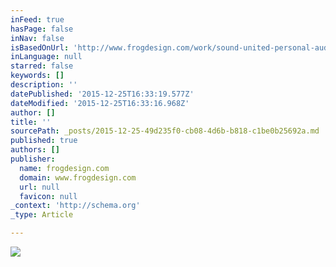 ```yaml
---
inFeed: true
hasPage: false
inNav: false
isBasedOnUrl: 'http://www.frogdesign.com/work/sound-united-personal-audio.html'
inLanguage: null
starred: false
keywords: []
description: ''
datePublished: '2015-12-25T16:33:19.577Z'
dateModified: '2015-12-25T16:33:16.968Z'
author: []
title: ''
sourcePath: _posts/2015-12-25-49d235f0-cb08-4d6b-b818-c1be0b25692a.md
published: true
authors: []
publisher:
  name: frogdesign.com
  domain: www.frogdesign.com
  url: null
  favicon: null
_context: 'http://schema.org'
_type: Article

---
```

![](https://s3-us-west-2.amazonaws.com/the-grid-img/p/7265e3dc7c9162e900dd7964c01e12a034385c63.jpg)